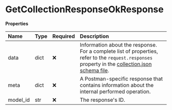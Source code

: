 # GetCollectionResponseOkResponse

**Properties**

| Name     | Type | Required | Description                                                                                                                                                                                                                    |
| :------- | :--- | :------- | :----------------------------------------------------------------------------------------------------------------------------------------------------------------------------------------------------------------------------- |
| data     | dict | ❌       | Information about the response. For a complete list of properties, refer to the `request.responses` property in the [collection.json schema file](https://schema.postman.com/collection/json/v1.0.0/draft-07/collection.json). |
| meta     | dict | ❌       | A Postman-specific response that contains information about the internal performed operation.                                                                                                                                  |
| model_id | str  | ❌       | The response's ID.                                                                                                                                                                                                             |
